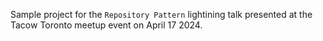 Sample project for the `Repository Pattern` lightining talk presented at the Tacow Toronto meetup event on April 17 2024.
